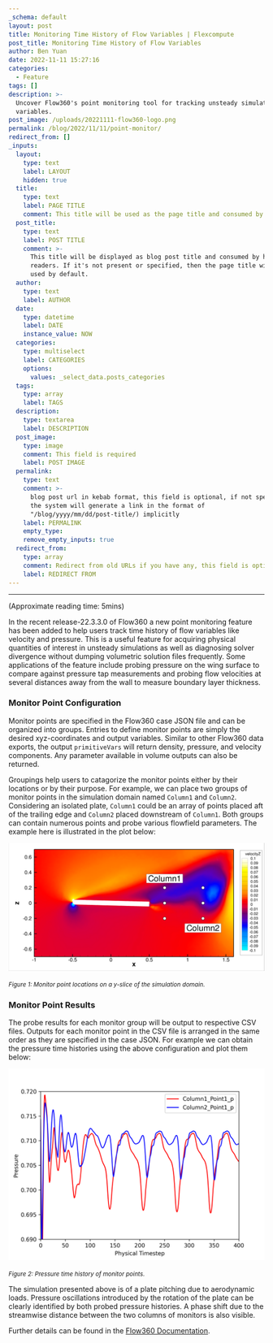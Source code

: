 ```yaml
---
_schema: default
layout: post
title: Monitoring Time History of Flow Variables | Flexcompute
post_title: Monitoring Time History of Flow Variables
author: Ben Yuan
date: 2022-11-11 15:27:16
categories:
  - Feature
tags: []
description: >-
  Uncover Flow360's point monitoring tool for tracking unsteady simulation
  variables.
post_image: /uploads/20221111-flow360-logo.png
permalink: /blog/2022/11/11/point-monitor/
redirect_from: []
_inputs:
  layout:
    type: text
    label: LAYOUT
    hidden: true
  title:
    type: text
    label: PAGE TITLE
    comment: This title will be used as the page title and consumed by search engine
  post_title:
    type: text
    label: POST TITLE
    comment: >-
      This title will be displayed as blog post title and consumed by human
      readers. If it's not present or specified, then the page title will be
      used by default.
  author:
    type: text
    label: AUTHOR
  date:
    type: datetime
    label: DATE
    instance_value: NOW
  categories:
    type: multiselect
    label: CATEGORIES
    options:
      values: _select_data.posts_categories
  tags:
    type: array
    label: TAGS
  description:
    type: textarea
    label: DESCRIPTION
  post_image:
    type: image
    comment: This field is required
    label: POST IMAGE
  permalink:
    type: text
    comment: >-
      blog post url in kebab format, this field is optional, if not specified,
      the system will generate a link in the format of
      "/blog/yyyy/mm/dd/post-title/) implicitly
    label: PERMALINK
    empty_type:
    remove_empty_inputs: true
  redirect_from:
    type: array
    comment: Redirect from old URLs if you have any, this field is optional.
    label: REDIRECT FROM
---
```

---

(Approximate reading time: 5mins)

In the recent release-22.3.3.0 of Flow360 a new point monitoring feature has been added to help users track time history of flow variables like velocity and pressure. This is a useful feature for acquiring physical quantities of interest in unsteady simulations as well as diagnosing solver divergence without dumping volumetric solution files frequently. Some applications of the feature include probing pressure on the wing surface to compare against pressure tap measurements and probing flow velocities at several distances away from the wall to measure boundary layer thickness.

### **Monitor Point Configuration**

Monitor points are specified in the Flow360 case JSON file and can be organized into groups. Entries to define monitor points are simply the desired xyz-coordinates and output variables. Similar to other Flow360 data exports, the output `primitiveVars` will return density, pressure, and velocity components. Any parameter available in volume outputs can also be returned.

Groupings help users to catagorize the monitor points either by their locations or by their purpose. For example, we can place two groups of monitor points in the simulation domain named `Column1` and `Column2`. Considering an isolated plate, `Column1` could be an array of points placed aft of the trailing edge and `Column2` placed downstream of `Column1`. Both groups can contain numerous points and probe various flowfield parameters. The example here is illustrated in the plot below:

![Monitor point locations on a y-slice of the simulation domain](/uploads/20221109-monitorlocs.png "Figure 1: Monitor point locations on a y-slice of the simulation domain.")

<small><i>Figure 1: Monitor point locations on a y-slice of the simulation domain.</i></small>

### **Monitor Point Results**

The probe results for each monitor group will be output to respective CSV files. Outputs for each monitor point in the CSV file is arranged in the same order as they are specified in the case JSON. For example we can obtain the pressure time histories using the above configuration and plot them below:

![Pressure time history of monitor points](/uploads/20221109-pressuretimehist.png "Figure 2: Pressure time history of monitor points.")

<small><i>Figure 2: Pressure time history of monitor points.</i></small>

The simulation presented above is of a plate pitching due to aerodynamic loads. Pressure oscillations introduced by the rotation of the plate can be clearly identified by both probed pressure histories. A phase shift due to the streamwise distance between the two columns of monitors is also visible.

Further details can be found in the [Flow360 Documentation](https://docs.flexcompute.com/projects/flow360/en/latest/solverConfiguration/solverConfiguration.html#monitoroutput).
